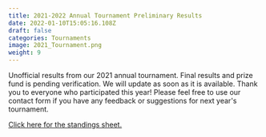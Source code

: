 ```yaml
---
title: 2021-2022 Annual Tournament Preliminary Results
date: 2022-01-10T15:05:16.108Z
draft: false
categories: Tournaments
image: 2021_Tournament.png
weight: 9
---
```


Unofficial results from our 2021 annual tournament.  Final results and prize fund is pending verification.  We will update as soon as it is available.  Thank you to everyone who participated this year!  Please feel free to use our contact form if you have any feedback or suggestions for next year's tournament.  

<a href="index.pdf" target="blank">Click here for the standings sheet. </a>